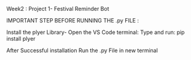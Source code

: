 Week2 : Project 1- Festival Reminder Bot

IMPORTANT STEP BEFORE RUNNING THE .py FILE :

Install the plyer Library-
Open the VS Code terminal:
Type and run:
pip install plyer

After Successful installation Run the .py File in new terminal
